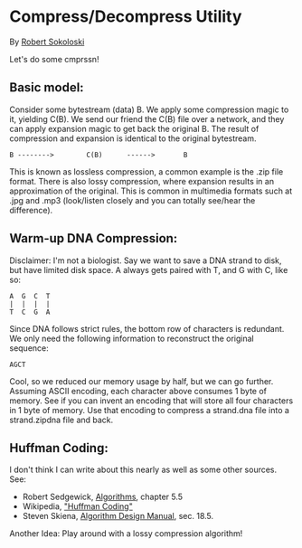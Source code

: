 # Compress/Decompress Utility

By [Robert Sokoloski](https://github.com/rpsoko)

Let's do some cmprssn!

## Basic model:
Consider some bytestream (data) B. We apply some compression magic to it, yielding C(B). We send our friend the C(B) file over a network, and they can apply expansion magic to get back the original B. The result of compression and expansion is identical to the original bytestream.

    B -------->        C(B)      ------>       B

This is known as lossless compression, a common example is the .zip file format. There is also lossy compression, where expansion results in an approximation of the original. This is common in multimedia formats such at .jpg and .mp3 (look/listen closely and you can totally see/hear the difference).

## Warm-up DNA Compression:
Disclaimer: I'm not a biologist. Say we want to save a DNA strand to disk, but have limited disk space. A always gets paired with T, and G with C, like so:

    A  G  C  T
    |  |  |  |
    T  C  G  A

Since DNA follows strict rules, the bottom row of characters is redundant. We only need the following information to reconstruct the original sequence:

    AGCT

Cool, so we reduced our memory usage by half, but we can go further. Assuming ASCII encoding, each character above consumes 1 byte of memory. See if you can invent an encoding that will store all four characters in 1 byte of memory. Use that encoding to compress a strand.dna file into a strand.zipdna file and back.

## Huffman Coding:
I don't think I can write about this nearly as well as some other sources.
See:
* Robert Sedgewick, [Algorithms](ftp://ftp.micronet-rostov.ru/linux-support/books/computer%20science/data%20Structures%20&%20algorithms/[Pearson]%20-%20Algorithms,%204th%20ed.%20-%20[Sedgewick,%20Wayne].pdf), chapter 5.5
* Wikipedia, ["Huffman Coding"](http://en.wikipedia.org/wiki/Huffman_coding)
* Steven Skiena, [Algorithm Design Manual](ftp://ftp.micronet-rostov.ru/linux-support/books/computer%20science/data%20Structures%20&%20algorithms/%5BSpringer%5D%20-%20The%20Algorithm%20Design%20Manual%20Second%20Edition,%202nd%20ed.%20-%20%5BSkiena%5D.pdf), sec. 18.5.

Another Idea:
Play around with a lossy compression algorithm!
